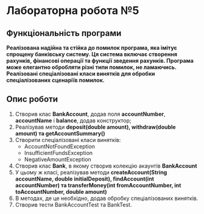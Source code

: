 # Лабораторна робота №5

## Функціональність програми

**Реалізована надійна та стійка до помилок програма, яка імітує спрощену
банківську систему. Ця система включає створення рахунків, фінансові операції та функції зведення рахунків. Програма
може елегантно обробляти різні типи помилок, не ламаючись. Реалізовані спеціалізовані класи винятків для обробки
спеціалізованих сценаріїв помилок.**

## Опис роботи

1. Створив клас **BankAccount**, додав поля **accountNumber**, **accountName** і **balance**, додав конструктор;
2. Реалізував методи  **deposit(double amount), withdraw(double amount) та getAccountSummary()**
3. Створити спеціалізовані класи винятків:
    - AccountNotFoundException
    - InsufficientFundsException
    - NegativeAmountException
4. Створив клас **Bank**, в якому створив колекцію акаунтів **BankAccount**
5. У цьому ж класі, реалізував методи **createAccount(String accountName, double initialDeposit), findAccount(int accountNumber) та transferMoney(int fromAccountNumber, int toAccountNumber, double amount)**
6. В методах, де це необхідно, додав обробку спеціалізованих винятків.
7. Створив тести BankAccountTest та BankTest.

